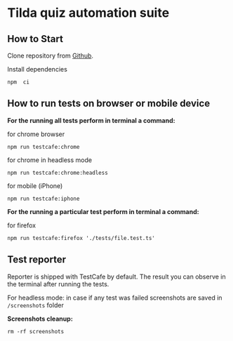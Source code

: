 # Tilda quiz automation suite

## How to Start

Clone repository from [Github](https://github.com/artinada/tilda-challenge).

Install dependencies
```
npm  ci
```

## How to run tests on browser or mobile device


**For the running all tests perform in terminal a command:**

for chrome browser
```
npm run testcafe:chrome
```

for chrome in headless mode
```
npm run testcafe:chrome:headless
```

for mobile (iPhone)
```
npm run testcafe:iphone
```
**For the running a particular test perform in terminal a command:**

for firefox

```
npm run testcafe:firefox './tests/file.test.ts'
```

## Test reporter
Reporter is shipped with TestCafe by default. The result you can observe in the terminal after running the tests.

For headless mode: in case if any test was failed screenshots are saved in `/screenshots` folder

**Screenshots cleanup:**
```
rm -rf screenshots
```